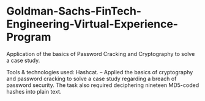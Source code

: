 # Goldman-Sachs-FinTech-Engineering-Virtual-Experience-Program
Application of the basics of Password Cracking and Cryptography to solve a case study.


Tools & technologies used: Hashcat.
– Applied the basics of cryptography and password cracking to solve a case study regarding a breach of password
security. The task also required deciphering nineteen MD5-coded hashes into plain text.
